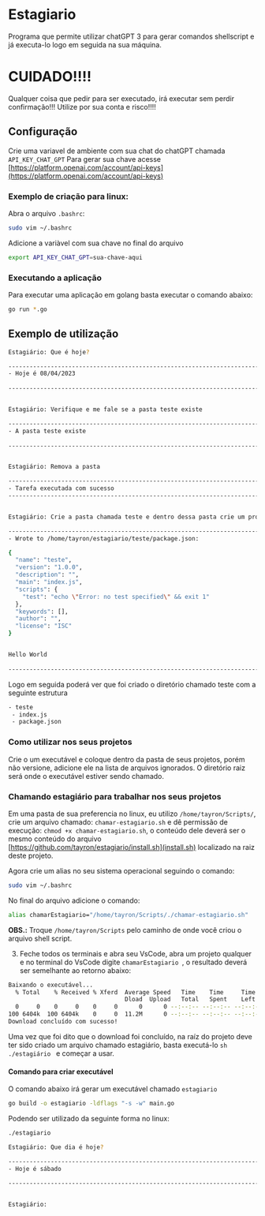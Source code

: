 # Estagiario
Programa que permite utilizar chatGPT 3 para gerar comandos shellscript e já executa-lo logo em seguida na sua máquina.

# CUIDADO!!!!
Qualquer coisa que pedir para ser executado, irá executar sem perdir confirmação!!!
Utilize por sua conta e risco!!!!
## Configuração
Crie uma variavel de ambiente com sua chat do chatGPT chamada ```API_KEY_CHAT_GPT```
Para gerar sua chave acesse [https://platform.openai.com/account/api-keys](https://platform.openai.com/account/api-keys)

### Exemplo de criação para linux:
Abra o arquivo ```.bashrc```:
```sh
sudo vim ~/.bashrc
```
Adicione a variàvel com sua chave no final do arquivo
```sh
export API_KEY_CHAT_GPT=sua-chave-aqui
```

### Executando a aplicação
Para executar uma aplicação em golang basta executar o comando abaixo:

```sh
go run *.go
```

## Exemplo de utilização
```sh
Estagiário: Que é hoje?

-----------------------------------------------------------------------
- Hoje é 08/04/2023
 
-----------------------------------------------------------------------


Estagiário: Verifique e me fale se a pasta teste existe

-----------------------------------------------------------------------
- A pasta teste existe
 
-----------------------------------------------------------------------


Estagiário: Remova a pasta

-----------------------------------------------------------------------
- Tarefa executada com sucesso
-----------------------------------------------------------------------


Estagiário: Crie a pasta chamada teste e dentro dessa pasta crie um projeto em nodejs utilizando gerenciador de pacotes npm cuja nome do projeto será teste. Dentro crie um arquivo chamado index.js com uma função que imprima a frase Hello World usando console.log

-----------------------------------------------------------------------
- Wrote to /home/tayron/estagiario/teste/package.json:

{
  "name": "teste",
  "version": "1.0.0",
  "description": "",
  "main": "index.js",
  "scripts": {
    "test": "echo \"Error: no test specified\" && exit 1"
  },
  "keywords": [],
  "author": "",
  "license": "ISC"
}


Hello World
 
-----------------------------------------------------------------------
```

Logo em seguida poderá ver que foi criado o diretório chamado teste com a seguinte estrutura
```sh
- teste
 - index.js
 - package.json
 ```

### Como utilizar nos seus projetos
Crie o um executável e coloque dentro da pasta de seus projetos, porém não versione, adicione ele na lista de arquivos ignorados.
O diretório raiz será onde o executável estiver sendo chamado.

### Chamando estagiário para trabalhar nos seus projetos
Em uma pasta de sua preferencia no linux, eu utilizo ```/home/tayron/Scripts/```, crie um arquivo chamado: ```chamar-estagiario.sh``` e dê permissão de execução: ```chmod +x chamar-estagiario.sh```, o conteúdo dele deverá ser o mesmo conteúdo do arquivo [https://github.com/tayron/estagiario/install.sh](install.sh) localizado na raiz deste projeto.

Agora crie um alias no seu sistema operacional seguindo o comando: 
```sh 
sudo vim ~/.bashrc 
```

No final do arquivo adicione o comando: 
```sh 
alias chamarEstagiario="/home/tayron/Scripts/./chamar-estagiario.sh" 
```
**OBS.:** Troque ```/home/tayron/Scripts``` pelo caminho de onde você criou o arquivo shell script.

3. Feche todos os terminais e abra seu VsCode, abra um projeto qualquer e no terminal do VsCode digite ```chamarEstagiario ```, o resultado deverá ser semelhante ao retorno abaixo:
```sh
Baixando o executável...
  % Total    % Received % Xferd  Average Speed   Time    Time     Time  Current
                                 Dload  Upload   Total   Spent    Left  Speed
  0     0    0     0    0     0      0      0 --:--:-- --:--:-- --:--:--     0
100 6404k  100 6404k    0     0  11.2M      0 --:--:-- --:--:-- --:--:-- 11.2M
Download concluído com sucesso!
```

Uma vez que foi dito que o download foi concluído, na raíz do projeto deve ter sido criado um arquivo chamado estagiário, basta executá-lo ```sh ./estagiário ``` e começar a usar.

#### Comando para criar executável
O comando abaixo irá gerar um executável chamado ```estagiario```
```sh
go build -o estagiario -ldflags "-s -w" main.go
```

Podendo ser utilizado da seguinte forma no linux:
```sh
./estagiario 

Estagiário: Que dia é hoje?

-----------------------------------------------------------------------
- Hoje é sábado
 
-----------------------------------------------------------------------


Estagiário:
```